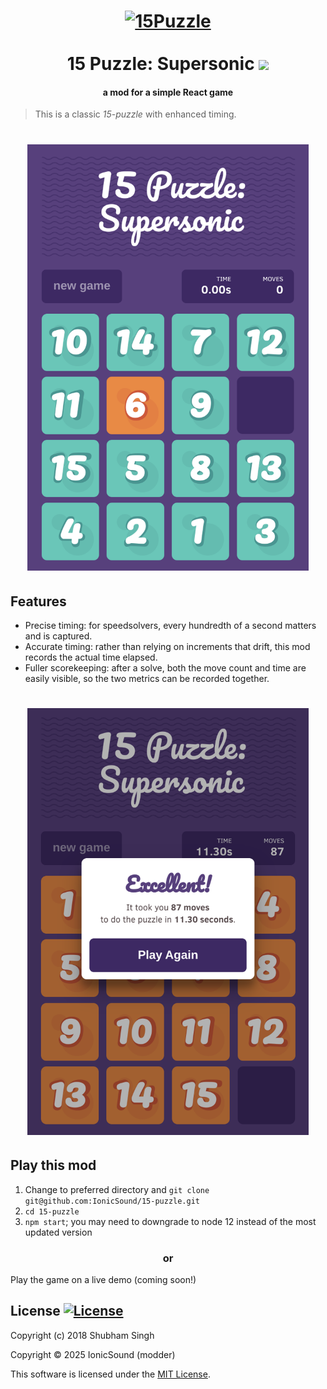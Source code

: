 
<h1 align="center">
<a href="https://github.com/imshubhamsingh/15-puzzle">
<img src="https://raw.githubusercontent.com/imshubhamsingh/15-puzzle/master/screenshots/game-logo.png" alt="15Puzzle" width="200"/></a><br/><br/>
15 Puzzle: Supersonic 
<img src="https://img.shields.io/badge/style-%F0%9F%92%85%20styled--components-orange.svg?colorB=daa357&colorA=db748e" />
</h1>
<h4 align="center">a mod for a simple React game</h4>
<p align="center">
</p>

> This is a classic _15_-_puzzle_ with enhanced timing.

<h1 align="center">
<img src="./screenshots/15-puzzle-supersonic.png" alt="Supersonic Mod" width="450px"/>
</h1>



## Features

- Precise timing: for speedsolvers, every hundredth of a second matters and is captured.
- Accurate timing: rather than relying on increments that drift, this mod records the actual time elapsed.
- Fuller scorekeeping: after a solve, both the move count and time are easily visible, so the two metrics can be recorded together.

<h1 align="center">
<img src="./screenshots/example-run.png" alt="Supersonic Mod Completed Run" width="450px"/>
</h1>



## Play this mod

1. Change to preferred directory and ```git clone git@github.com:IonicSound/15-puzzle.git```
2. ```cd 15-puzzle```
3. ```npm start```; you may need to downgrade to node 12 instead of the most updated version

<h3 align="center">or</h3>

Play the game on a live demo (coming soon!)



## License [![License](https://img.shields.io/github/license/hyperium/hyper.svg)](https://github.com/imshubhamsingh/15-puzzle/blob/master/LICENSE)

Copyright (c) 2018 Shubham Singh

Copyright © 2025 IonicSound (modder)

This software is licensed under the [MIT License](https://github.com/imshubhamsingh/15-puzzle/blob/master/LICENSE).
